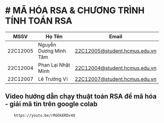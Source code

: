 # # MÃ HÓA RSA  & CHƯƠNG TRÌNH TÍNH TOÁN RSA

|  MSSV|Họ Tên  |Email|
|--|--|--|
|22C12005| Nguyễn Dương Minh Tâm |22C12005@student.hcmus.edu.vn|
|22C12004| Phan Lại Nhật Minh |22C12004@student.hcmus.edu.vn|
|22C12007| Lê Trường Vĩ |22C12007@student.hcmus.edu.vn|

## Video hướng dẫn chạy thuật toán RSA để mã hóa - giải mã tin trên google colab
		https://youtu.be/rRGOkERDv4U
